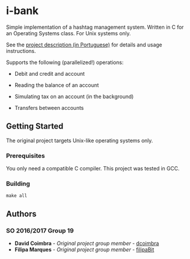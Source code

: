 # i-bank
Simple implementation of a hashtag management system. Written in C for an Operating Systems class.
For Unix systems only.

See the [project description (in Portuguese)]() for details and usage instructions.

Supports the following (parallelized!) operations:

* Debit and credit and account

* Reading the balance of an account

* Simulating tax on an account (in the background)

* Transfers between accounts

## Getting Started

The original project targets Unix-like operating systems only.

### Prerequisites

You only need a compatible C compiler. This project was tested in GCC.

### Building

`make all`

## Authors

### SO 2016/2017 Group 19

* **David Coimbra** - *Original project group member* - [dcoimbra](https://github.com/dcoimbra)
* **Filipa Marques** - *Original project group member* - [filipaBit](https://github.com/filipaBit)
